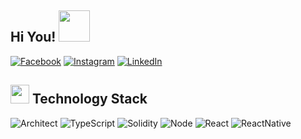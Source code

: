 
<h2>Hi You! <img src="https://media.giphy.com/media/mGcNjsfWAjY5AEZNw6/giphy.gif" width="50"></h2>

<!-- [![Hits](https://hits.seeyoufarm.com/api/count/incr/badge.svg?url=https%3A%2F%2Fgithub.com%2Fdavidngo239&count_bg=%2379C83D&title_bg=%23555555&icon=&icon_color=%23E7E7E7&title=hits&edge_flat=false)](https://hits.seeyoufarm.com) -->
[![Facebook](https://img.shields.io/badge/-Facebook-1877f2?style=round-square&logo=facebook&logoColor=white&link=https://www.facebook.com/davidngo239)](https://www.facebook.com/davidngo239)
[![Instagram](https://img.shields.io/badge/-Instagram-e4405f?style=round-square&logo=instagram&logoColor=white&link=https://www.instagram.com/davidngo239)](https://www.instagram.com/davidngo239)
[![LinkedIn](https://img.shields.io/badge/-LinkedIn-0077b5?style=round-square&logo=linkedin&logoColor=white&link=https://www.linkedin.com/in/davidngo239)](https://www.linkedin.com/in/davidngo239)

<!-- ![Github Stats](https://github-readme-stats.vercel.app/api?username=davidngo239&show_icons=true&count_private=true&hide_border=true) -->

<!-- https://simpleicons.org -->
<p>
<h2><img src="https://media.giphy.com/media/WUlplcMpOCEmTGBtBW/giphy.gif" width="30"> Technology Stack</h2>

![Architect](https://img.shields.io/badge/-Architect-3955a3?style=for-the-badge&logo=microsoft%20visio&logoColor=fff)
![TypeScript](https://img.shields.io/badge/-TypeScript-007acc?style=for-the-badge&logo=typescript&logoColor=fff)
![Solidity](https://img.shields.io/badge/-Solidity-007acc?style=for-the-badge&logo=solidity&logoColor=fff)
![Node](https://img.shields.io/badge/-Node-007acc?style=for-the-badge&logo=node&logoColor=fff)
![React](https://img.shields.io/badge/-React-007acc?style=for-the-badge&logo=react&logoColor=fff)
![ReactNative](https://img.shields.io/badge/-ReactNative-007acc?style=for-the-badge&logo=reactnative&logoColor=fff)
<!-- ![Rust](https://img.shields.io/badge/-Rust-000000?style=for-the-badge&logo=rust&logoColor=fff) -->
